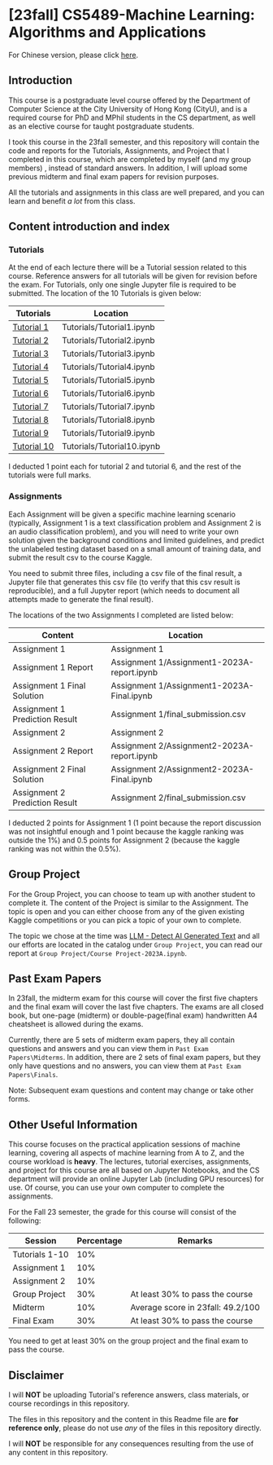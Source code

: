 # [23fall] CS5489-Machine Learning: Algorithms and Applications

For Chinese version, please click [here](readme-zh-cn.md).

## Introduction

This course is a  postgraduate level course offered by the Department of Computer Science at the City University of Hong Kong (CityU), and is a required course for PhD and MPhil students in the CS department, as well as an elective course for taught postgraduate students.

I took this course in the 23fall semester, and this repository will contain the code and reports for the Tutorials, Assignments, and Project that I completed in this course, which are completed by myself (and my group members) , instead of standard answers. In addition, I will upload some previous midterm and final exam papers for revision purposes.

All the tutorials and assignments in this class are well prepared, and you can learn and benefit *a lot* from this class.

## Content introduction and index

### Tutorials

At the end of each lecture there will be a Tutorial session related to this course. Reference answers for all tutorials will be given for revision before the exam. For Tutorials, only one single Jupyter file is required to be submitted. The location of the 10 Tutorials is given below:

| Tutorials                                 | Location                   |
| ----------------------------------------- | -------------------------- |
| [Tutorial 1](Tutorials/Tutorial1.ipynb) | Tutorials/Tutorial1.ipynb |
| [Tutorial 2](Tutorials/Tutorial2.ipynb) | Tutorials/Tutorial2.ipynb |
| [Tutorial 3](Tutorials/Tutorial3.ipynb) | Tutorials/Tutorial3.ipynb |
| [Tutorial 4](Tutorials/Tutorial4.ipynb) | Tutorials/Tutorial4.ipynb |
| [Tutorial 5](Tutorials/Tutorial5.ipynb) | Tutorials/Tutorial5.ipynb |
| [Tutorial 6](Tutorials/Tutorial6.ipynb) | Tutorials/Tutorial6.ipynb |
| [Tutorial 7](Tutorials/Tutorial7.ipynb) | Tutorials/Tutorial7.ipynb |
| [Tutorial 8](Tutorials/Tutorial8.ipynb) | Tutorials/Tutorial8.ipynb |
| [Tutorial 9](Tutorials/Tutorial9.ipynb) | Tutorials/Tutorial9.ipynb |
| [Tutorial 10](Tutorials/Tutorial10.ipynb) | Tutorials/Tutorial10.ipynb |

I deducted 1 point each for tutorial 2 and tutorial 6, and the rest of the tutorials were full marks.

### Assignments

Each Assignment will be given a specific machine learning scenario (typically, Assignment 1 is a text classification problem and Assignment 2 is an audio classification problem), and you will need to write your own solution given the background conditions and limited guidelines, and predict the unlabeled testing dataset based on a small amount of training data, and submit the result csv to the course Kaggle.

You need to submit three files, including a csv file of the final result, a Jupyter file that generates this csv file (to verify that this csv result is reproducible), and a full Jupyter report (which needs to document all attempts made to generate the final result).

The locations of the two Assignments I completed are listed below:

| Content                          | Location                                    |
| -------------------------------- | ------------------------------------------- |
| Assignment 1                     | Assignment 1                                |
| Assignment 1 Report              | Assignment 1/Assignment1-2023A-report.ipynb |
| Assignment 1 Final Solution      | Assignment 1/Assignment1-2023A-Final.ipynb  |
| Assignment 1 Prediction Result   | Assignment 1/final_submission.csv           |
| Assignment 2                     | Assignment 2                                |
| Assignment 2 Report              | Assignment 2/Assignment2-2023A-report.ipynb |
| Assignment 2 Final Solution      | Assignment 2/Assignment2-2023A-Final.ipynb  |
| Assignment 2 Prediction Result   | Assignment 2/final_submission.csv           |

I deducted 2 points for Assignment 1 (1 point because the report discussion was not insightful enough and 1 point because the kaggle ranking was outside the 1%) and 0.5 points for Assignment 2 (because the kaggle ranking was not within the 0.5%).

## Group Project

For the Group Project, you can choose to team up with another student to complete it. The content of the Project is similar to the Assignment. The topic is open and you can either choose from any of the given existing Kaggle competitions or you can pick a topic of your own to complete.

The topic we chose at the time was [LLM - Detect AI Generated Text](https://www.kaggle.com/competitions/llm-detect-ai-generated-text) and all our efforts are located in the catalog under `Group Project`, you can read our report at `Group Project/Course Project-2023A.ipynb`.

## Past Exam Papers

In 23fall, the midterm exam for this course will cover the first five chapters and the final exam will cover the last five chapters. The exams are all closed book, but one-page (midterm) or double-page(final exam) handwritten A4 cheatsheet is allowed during the exams.

Currently, there are 5 sets of midterm exam papers, they all contain questions and answers and you can view them in `Past Exam Papers\Midterms`. In addition, there are 2 sets of final exam papers, but they only have questions and no answers, you can view them at `Past Exam Papers\Finals`.

Note: Subsequent exam questions and content may change or take other forms.

## Other Useful Information

This course focuses on the practical application sessions of machine learning, covering all aspects of machine learning from A to Z, and the course workload is **heavy**. The lectures, tutorial exercises, assignments, and project for this course are all based on Jupyter Notebooks, and the CS department will provide an online Jupyter Lab (including GPU resources) for use. Of course, you can use your own computer to complete the assignments.

For the Fall 23 semester, the grade for this course will consist of the following:

| Session        | Percentage | Remarks                           |
| -------------- | ---------- | --------------------------------- |
| Tutorials 1-10 | 10%        |                                   |
| Assignment 1   | 10%        |                                   |
| Assignment 2   | 10%        |                                   |
| Group Project  | 30%        | At least 30% to pass the course   |
| Midterm        | 10%        | Average score in 23fall: 49.2/100 |
| Final Exam     | 30%        | At least 30% to pass the course   |

You need to get at least 30% on the group project and the final exam to pass the course.

## Disclaimer

I will **NOT** be uploading Tutorial's reference answers, class materials, or course recordings in this repository.

The files in this repository and the content in this Readme file are **for reference only**, please do not use *any* of the files in this repository directly.

I will **NOT** be responsible for any consequences resulting from the use of any content in this repository.

